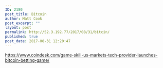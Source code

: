 ```yaml
---
ID: 2180
post_title: Bitcoin
author: Matt Cook
post_excerpt: ""
layout: post
permalink: http://52.3.192.77/2017/08/31/bitcin/
published: true
post_date: 2017-08-31 12:20:47
---
```

https://www.coindesk.com/game-skill-us-markets-tech-provider-launches-bitcoin-betting-game/